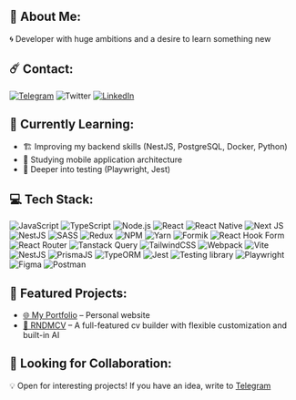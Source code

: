 ## 💫 About Me:
🌀 Developer with huge ambitions and a desire to learn something new

## ☄️ Contact:
[![Telegram](https://img.shields.io/badge/Telegram-%23FF0000.svg?logo=Telegram&logoColor=white&color=blue)](https://t.me/svy4tosl0v3) ![Twitter](https://img.shields.io/twitter/url?url=https%3A%2F%2Fx.com%2Fsvy4tosl0v3&label=Twitter) [![LinkedIn](https://custom-icon-badges.demolab.com/badge/LinkedIn-0A66C2?logo=linkedin-white&logoColor=fff)](https://www.linkedin.com/in/svyatoslavw/)


## 🎯 Currently Learning:
- 🏗 Improving my backend skills (NestJS, PostgreSQL, Docker, Python)
- 📱 Studying mobile application architecture
- 🧪 Deeper into testing (Playwright, Jest)

## 💻 Tech Stack:
 ![JavaScript](https://img.shields.io/badge/javascript-%23323330.svg?style=for-the-badge&logo=javascript&logoColor=%23F7DF1E) ![TypeScript](https://img.shields.io/badge/typescript-%23007ACC.svg?style=for-the-badge&logo=typescript&logoColor=white) ![Node.js](https://img.shields.io/badge/Node.js-43853D?style=for-the-badge&logo=node.js&logoColor=white) ![React](https://shields.io/badge/react-black?logo=react&style=for-the-badge) ![React Native](https://img.shields.io/badge/React%20Native-2f5163.svg?style=for-the-badge&logo=react&logoColor=white) ![Next JS](https://img.shields.io/badge/Next-black?style=for-the-badge&logo=next.js&logoColor=white) ![NestJS](https://img.shields.io/badge/NestJS-E0234E?style=for-the-badge&logo=nestjs&logoColor=white) ![SASS](https://img.shields.io/badge/SASS-hotpink.svg?style=for-the-badge&logo=SASS&logoColor=white) ![Redux](https://img.shields.io/badge/redux-%23593d88.svg?style=for-the-badge&logo=redux&logoColor=white) ![NPM](https://img.shields.io/badge/NPM-%23CB3837.svg?style=for-the-badge&logo=npm&logoColor=white) ![Yarn](https://img.shields.io/badge/yarn-%232C8EBB.svg?style=for-the-badge&logo=yarn&logoColor=white) ![Formik](https://img.shields.io/badge/Formik-FFDB4A?style=for-the-badge&logo=formik&logoColor=black) ![React Hook Form](https://img.shields.io/badge/React%20Hook%20Form-%23EC5990.svg?style=for-the-badge&logo=reacthookform&logoColor=white) ![React Router](https://img.shields.io/badge/React_Router-CA4245?style=for-the-badge&logo=react-router&logoColor=white&color=gray) ![Tanstack Query](https://img.shields.io/badge/-React%20Query-FF4154?style=for-the-badge&logo=react%20query&logoColor=white) ![TailwindCSS](https://img.shields.io/badge/tailwindcss-%2338B2AC.svg?style=for-the-badge&logo=tailwind-css&logoColor=white) ![Webpack](https://img.shields.io/badge/webpack-js?style=for-the-badge&logo=Webpack&logoColor=white&color=blue) ![Vite](https://img.shields.io/badge/vite-js?style=for-the-badge&logo=vite&logoColor=white&color=purple) ![NestJS](https://img.shields.io/badge/Nest-JS?style=for-the-badge&logo=NestJS&logoColor=white&color=red) ![PrismaJS](https://img.shields.io/badge/prisma-js?style=for-the-badge&logo=prisma&logoColor=white) ![TypeORM](https://img.shields.io/badge/TypeORM-FE0803?logo=typeorm&logoColor=fff&style=for-the-badge) ![Jest](https://img.shields.io/badge/Jest-323330?style=for-the-badge&logo=Jest&logoColor=white) ![Testing library](https://img.shields.io/badge/testing%20library-323330?style=for-the-badge&logo=testing-library&logoColor=red) ![Playwright](https://img.shields.io/badge/Playwright-2EAD33?style=for-the-badge&logo=playwright&logoColor=white) ![Figma](https://img.shields.io/badge/Figma-F24E1E?style=for-the-badge&logo=figma&logoColor=white) ![Postman](https://img.shields.io/badge/Postman-FF6C37?style=for-the-badge&logo=postman&logoColor=white)

## 🚀 Featured Projects:
- [🌐 My Portfolio](https://svyatoslavw.vercel.app) – Personal website
- [📝 RNDMCV](https://rndmcv.com) – A full-featured cv builder with flexible customization and built-in AI

## 🤝 Looking for Collaboration:
💡 Open for interesting projects! If you have an idea, write to [Telegram](https://t.me/svy4tosl0v3)

